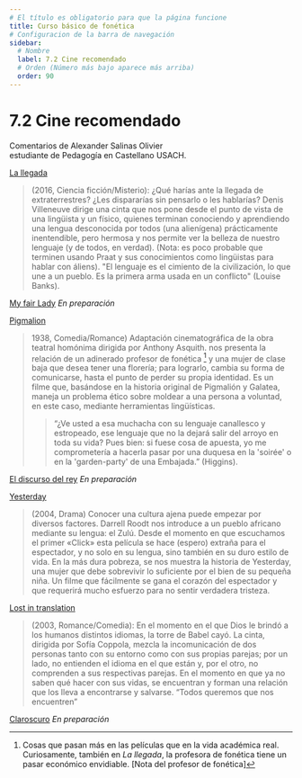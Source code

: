 ```yaml
---
# El título es obligatorio para que la página funcione
title: Curso básico de fonética
# Configuracion de la barra de navegación
sidebar:
  # Nombre
  label: 7.2 Cine recomendado
  # Orden (Número más bajo aparece más arriba)
  order: 90
---
```

# 7.2 Cine recomendado

Comentarios de Alexander Salinas Olivier<br>
estudiante de Pedagogía en Castellano USACH.

[La llegada](https://www.filmaffinity.com/cl/film420650.html) 

> (2016, Ciencia ficción/Misterio):
> ¿Qué harías ante la llegada de extraterrestres? ¿Les dispararías sin pensarlo o les hablarías?
> Denis Villeneuve dirige una cinta que nos pone desde el punto de vista de una lingüista y un físico, quienes terminan conociendo y
 aprendiendo una lengua desconocida por todos (una alienígena) prácticamente inentendible, pero hermosa y nos permite ver la belleza de nuestro lenguaje (y de todos, en verdad).
> (Nota: es poco probable que terminen usando Praat y sus conocimientos como lingüistas para hablar con áliens).
> "El lenguaje es el cimiento de la civilización, lo que une a un pueblo. Es la primera arma usada en un conflicto" (Louise Banks).

[My fair Lady](https://www.filmaffinity.com/cl/film317417.html)
*En preparación*

[Pigmalion](https://youtu.be/LpbFN4hiISY?si=jvwnT5sbS8qv5KGE)

> 1938, Comedia/Romance)
> Adaptación cinematográfica de la obra teatral homónima dirigida por Anthony Asquith. nos presenta la relación de un adinerado profesor de fonética [^1] y una mujer de clase baja que desea tener una florería; para lograrlo, cambia su forma de comunicarse, hasta el punto de perder su propia identidad.
> Es un filme que, basándose en la historia original de Pigmalión y Galatea, maneja un problema ético sobre moldear a una persona a voluntad, en este caso, mediante herramientas lingüísticas.
>> “¿Ve usted a esa muchacha con su lenguaje canallesco y estropeado, ese lenguaje que no la dejará salir del arroyo en toda su vida? Pues bien: si fuese cosa de apuesta, yo me comprometería a hacerla pasar por una duquesa en la 'soirée' o en la 'garden-party' de una Embajada.”
>> (Higgins).
[^1]: Cosas que pasan más en las películas que en la vida académica real. Curiosamente, también en *La llegada*, la profesora de fonética tiene un pasar económico envidiable. [Nota del profesor de fonética]

[El discurso del rey](https://www.filmaffinity.com/cl/film968462.html)
*En preparación*


[Yesterday](https://www.filmaffinity.com/cl/film476862.html)

> (2004, Drama)
> Conocer una cultura ajena puede empezar por diversos factores. Darrell Roodt nos introduce a un pueblo africano mediante su lengua: el Zulú. Desde el momento en que escuchamos el primer «Click» esta película se hace (espero) extraña para el espectador, y no solo en su lengua, sino también en su duro estilo de vida. 
> En la más dura pobreza, se nos muestra la historia de Yesterday, una mujer que debe sobrevivir lo suficiente por el bien de su pequeña niña. Un filme que fácilmente se gana el corazón del espectador y que requerirá mucho esfuerzo para no sentir verdadera tristeza.



[Lost in translation](https://www.filmaffinity.com/cl/film587836.html)

> (2003, Romance/Comedia):
> En el momento en el que Dios le brindó a los humanos distintos idiomas, la torre de Babel cayó.
> La cinta, dirigida por Sofía Coppola, mezcla la incomunicación de dos personas tanto con su entorno como con sus propias parejas; por un  lado, no entienden el idioma en el que están y, por el otro, no comprenden a sus respectivas parejas. En el momento en que ya no saben qué hacer con sus vidas, se encuentran y forman una relación que los lleva a encontrarse y salvarse.
> “Todos queremos que nos encuentren”

[Claroscuro](https://periodicoirreverentes.org/2017/07/03/claroscuro/)
*En preparación*
